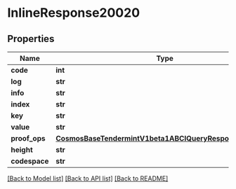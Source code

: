# InlineResponse20020

## Properties
Name | Type | Description | Notes
------------ | ------------- | ------------- | -------------
**code** | **int** |  | [optional] 
**log** | **str** |  | [optional] 
**info** | **str** |  | [optional] 
**index** | **str** |  | [optional] 
**key** | **str** |  | [optional] 
**value** | **str** |  | [optional] 
**proof_ops** | [**CosmosBaseTendermintV1beta1ABCIQueryResponseProofOps**](CosmosBaseTendermintV1beta1ABCIQueryResponseProofOps.md) |  | [optional] 
**height** | **str** |  | [optional] 
**codespace** | **str** |  | [optional] 

[[Back to Model list]](../README.md#documentation-for-models) [[Back to API list]](../README.md#documentation-for-api-endpoints) [[Back to README]](../README.md)

